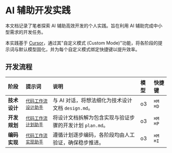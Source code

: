 # AI 辅助开发实践

本文档记录了笔者探索 AI 辅助高效开发的个人实践。旨在利用 AI 辅助完成中小型需求的开发任务。

本实践基于 [Cursor](https://cursor.sh/)，通过其"自定义模式 (Custom Mode)"功能，将各阶段的提示词与默认模型固化，并为每个自定义模式绑定快捷键以提升效率。

## 开发流程

| 阶段 | 提示词 | 说明 | 模型 | 快捷键 |
| :--- | :--- | :--- | :--- | :--- |
| **技术设计** | [`代码工作流设计助手`](./code_flow_design.md) | 与 AI 对话，将想法细化为技术设计文档 `design.md`。 | o3 | `⌘M` `⌘D` |
| **开发规划** | [`代码工作流计划助手`](./code_flow_plan.md) | 将设计文档拆解为包含实现与验证步骤的开发计划 `plan.md`。 | o3 | `⌘M` `⌘P` |
| **编码实现** | [`代码工作流实现助手`](./code_flow_code.md) | 遵循计划逐步编码，各阶段均由人工验证，确保稳步推进。| o3 | `⌘M` `⌘I` | 